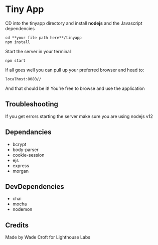 # Tiny App

CD into the tinyapp directory and install **nodejs** and the Javascript dependencies

    cd **your file path here**/tinyapp
    npm install
    
Start the server in your terminal

    npm start
    
If all goes well you can pull up your preferred browser and head to:

    localhost:8080//

And that should be it! You're free to browse and use the application

## Troubleshooting
If you get errors starting the server make sure you are using nodejs v12

## Dependancies
- bcrypt
- body-parser
- cookie-session
- ejs
- express
- morgan

## DevDependencies
- chai
- mocha
- nodemon


## Credits
Made by Wade Croft for Lighthouse Labs